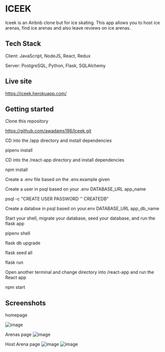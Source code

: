 # ICEEK

 Iceek is an Airbnb clone but for ice skating. This app allows you
 to host ice arenas, find ice arenas and also leave reviews on ice
 arenas.


## Tech Stack

Client: JavaScript, NodeJS, React, Redux

Server: PostgreSQL, Python, Flask, SQLAlchemy

## Live site

https://iceek.herokuapp.com/

## Getting started

Clone this repository

https://github.com/awadams198/Iceek.git

CD into the /app directory and install dependencies

pipenv install

CD into the /react-app directory and install dependencies

npm install

Create a .env file based on the .env.example given

Create a user in psql based on your .env DATABASE_URL app_name

psql -c "CREATE USER <username> PASSWORD '<password>' CREATEDB"

Create a databse in psql based on your.env DATABASE_URL app_db_name

Start your shell, migrate your database, seed your database, and run the flask app

pipenv shell

flask db upgrade

flask seed all

flask run

Open another terminal and change directory into /react-app and run the React app

npm start

## Screenshots
homepage

![image](https://user-images.githubusercontent.com/86488501/155614574-29fa5efb-a0d2-4d12-aa19-61225077b885.png)

Arenas page
![image](https://user-images.githubusercontent.com/86488501/155616450-f671cbfa-c7c1-434f-9084-c761baeefbc9.png)

Host Arena page
![image](https://user-images.githubusercontent.com/86488501/155616542-c1f7be44-03fe-4325-b720-47738a926e70.png)
![image](https://user-images.githubusercontent.com/86488501/155616642-b3734531-4eb9-4a00-b202-7d9b4b421856.png)

